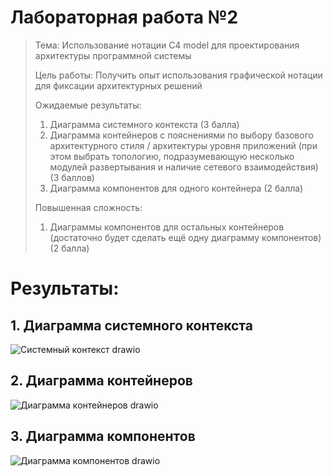 # Лабораторная работа №2

> Тема: Использование нотации C4 model для проектирования архитектуры программной системы
> 
> Цель работы: Получить опыт использования графической нотации для фиксации архитектурных решений
> 
> Ожидаемые результаты:
> 
> 1.	Диаграмма системного контекста (3 балла)
> 2.	Диаграмма контейнеров с пояснениями по выбору базового архитектурного стиля / архитектуры уровня приложений (при этом выбрать топологию, подразумевающую несколько модулей развертывания и наличие сетевого взаимодействия) (3 баллов)
> 3.	Диаграмма компонентов для одного контейнера (2 балла)
> 
> Повышенная сложность:
> 1.	Диаграммы компонентов для остальных контейнеров (достаточно будет сделать ещё одну диаграмму компонентов) (2 балла)

# Результаты:
## 1. Диаграмма системного контекста

![Системный контекст drawio](https://github.com/user-attachments/assets/6f605f04-b5f4-438b-9fb9-60fdedd5228d)

## 2. Диаграмма контейнеров

![Диаграмма контейнеров drawio](https://github.com/user-attachments/assets/a2adaf41-6c70-47a1-a559-cdd26b720146)

## 3. Диаграмма компонентов

![Диаграмма компонентов drawio](https://github.com/user-attachments/assets/18949d59-0b96-4bf8-80f2-b3e8b4ad16d2)
